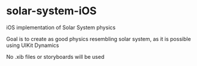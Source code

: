 solar-system-iOS
================

iOS implementation of Solar System physics

Goal is to create as good physics resembling solar system, as it is possible using UIKit Dynamics

No .xib files or storyboards will be used
